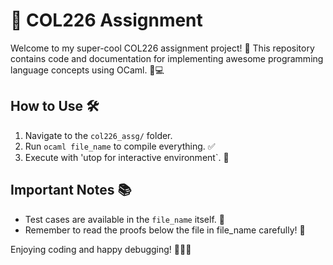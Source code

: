 # 🚀 COL226 Assignment

Welcome to my super-cool COL226 assignment project! 🎉 This repository contains code and documentation for implementing awesome programming language concepts using OCaml. 🐫💻

## How to Use 🛠️
1. Navigate to the `col226_assg/` folder.
2. Run `ocaml file_name` to compile everything. ✅
3. Execute with 'utop for interactive environment`. 🎯

## Important Notes 📚
- Test cases are available in the `file_name` itself. 📂
- Remember to read the proofs below the file in file_name  carefully! 📖

Enjoying coding and happy debugging! 🧑‍💻🎈
